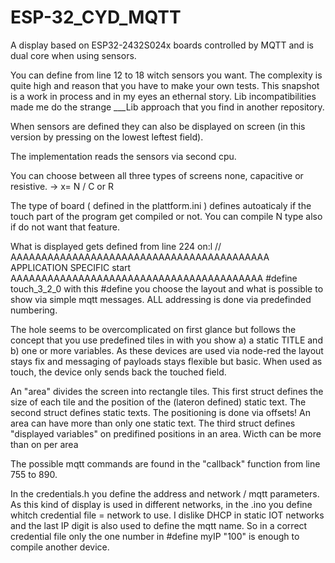 # ESP-32_CYD_MQTT
A display based on   ESP32-2432S024x  boards controlled by MQTT and is dual core when using sensors.

You can define from line 12 to 18 witch sensors you want. The complexity is quite high and reason that you have to make your own tests.
This snapshot is a work in process and in my eyes an ethernal story. Lib incompatibilities made me do the strange ___Lib approach that you find in another repository.

When sensors are defined they can also be displayed on screen (in this version by pressing on the lowest leftest field).

The implementation reads the sensors via second cpu. 

You can choose between all three types of screens none, capacitive or resistive. -> x= N / C or R

The type of board ( defined in the plattform.ini  ) defines autoaticaly if the touch part of the program get compiled or not.
You can compile N type also if do not want that feature.

What is displayed gets defined from line 224 on:l
// AAAAAAAAAAAAAAAAAAAAAAAAAAAAAAAAAAAAAAAAAA  APPLICATION SPECIFIC start AAAAAAAAAAAAAAAAAAAAAAAAAAAAAAAAAAAAAAAAA
#define touch_3_2_0
with this #define you choose the layout and what is possible to show via simple mqtt messages. ALL addressing is done via predefinded numbering. 

The hole seems to be overcomplicated on first glance but follows the concept that you use predefined tiles in with you show a) a static TITLE and b) one or more variables.
As these devices are used via node-red the layout stays fix and messaging of payloads stays flexible but basic. When used as touch, the device only sends back the touched field.

An "area" divides the screen into rectangle tiles. This first struct defines the size of each tile and the position of the (lateron defined) static text.
The second struct defines static texts. The positioning is done via offsets! An area can have more than only one static text.
The third struct defines "displayed variables" on predifined positions in an area. Wicth can be more than on per area

The possible mqtt commands are found in the "callback" function from line 755 to 890.

In the  credentials.h  you define the address and network / mqtt parameters.
As this kind of display is used in different networks, in the .ino you define whitch credential file  = network to use.
I dislike DHCP in static IOT networks and the last IP digit is also used to define the mqtt name.
So in a correct credential file only the one number in   #define myIP "100"   is enough to compile another device.
